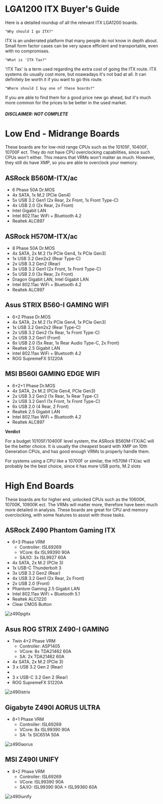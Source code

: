 # LGA1200 ITX Buyer's Guide

Here is a detailed roundup of all the relevant ITX LGA1200 boards.

`"Why should I go ITX?"`

ITX is an underrated platform that many people do not know in depth about. Small form factor cases can be very space efficient and transportable, even with no compromises. 

`"What is 'ITX Tax?"`

'ITX Tax' is a term used regarding the extra cost of going the ITX route. ITX systems do usually cost more, but noawadays it's not bad at all. It can definitely be worth it if you want to go this route.

`"Where should I buy one of these boards?"`

If you are able to find them for a good price new go ahead, but it's much more common for the prices to be better in the used market.

##### DISCLAIMER: NOT COMPLETE

# Low End - Midrange Boards
These boards are for low-mid range CPUs such as the 10105F, 10400F, 10700F ect. They do not have CPU overclocking capabilities, since such CPUs won't either. This means that VRMs won't matter as much. However, they still do have XMP, so you are able to overclock your memory.

## ASRock B560M-ITX/ac
- 6 Phase 50A Dr.MOS
- 4x SATA, 1x M.2 (PCIe Gen4)
- 5x USB 3.2 Gen1 (2x Rear, 2x Front, 1x Front Type-C)
- 4x USB 2.0 (2x Rear, 2x Front) 
- Intel Gigabit LAN
- Intel 802.11ac WiFi + Bluetooth 4.2
- Realtek ALC897


## ASRock H570M-ITX/ac
- 8 Phase 50A Dr.MOS
- 4x SATA, 2x M.2 (1x PCIe Gen4, 1x PCIe Gen3)
- 1x USB 3.2 Gen2x2 (Rear Type-C)
- 2x USB 3.2 Gen2 (Rear) 
- 3x USB 3.2 Gen1 (2x Front, 1x Front Type-C)
- 5x USB 2.0 (3x Rear, 2x Front) 
- Dragon Gigabit LAN, Intel Gigabit LAN
- Intel 802.11ac WiFi + Bluetooth 4.2
- Realtek ALC897


## Asus STRIX B560-I GAMING WIFI
- 6+2 Phase Dr.MOS
- 4x SATA, 2x M.2 (1x PCIe Gen4, 1x PCIe Gen3)
- 1x USB 3.2 Gen2x2 (Rear Type-C)
- 2x USB 3.2 Gen2 (1x Rear, 1x Front Type-C)
- 2x USB 3.2 Gen1 (Front)
- 8x USB 2.0 (5x Rear, 1x Rear Audio Type-C, 2x Front)
- Realtek 2.5 Gigabit LAN
- Intel 802.11ax WiFi + Bluetooth 4.2
- ROG SupremeFX S1220A


## MSI B560I GAMING EDGE WIFI
- 6+2+1 Phase Dr.MOS
- 4x SATA, 2x M.2 (PCIe Gen4, PCIe Gen3)
- 2x USB 3.2 Gen2 (1x Rear, 1x Rear Type-C)
- 2x USB 3.2 Gen1 (1x Front, 1x Front Type-C)
- 6x USB 2.0 (4 Rear, 2 Front)
- Realtek 2.5 Gigabit LAN
- Intel 802.11ax WiFi + Bluetooth 4.2
- Realtek ALC897

**Verdict**

For a budget 10105F/10400F level system, the ASRock B560M-ITX/AC will be the better choice. It is usually the cheapest board with XMP on 10th Generation CPUs, and has good enough VRMs to properly handle them.

For systems using a CPU like a 10700F or similar, the H570M-ITX/ac will probably be the best choice, since it has more USB ports, M.2 slots


# High End Boards
These boards are for higher end, unlocked CPUs such as the 10600K, 10700K, 10900K ect. The VRMs will matter more, therefore have been much more detailed in analysis. These boards are great for CPU and memory overclocking, with some features to assist with those tasks.


## ASRock Z490 Phantom Gaming ITX
- 6+3 Phase VRM
  - Controller: ISL69269
  - VCore: 6x ISL99390 90A
  - SA/IO: 3x ISL9927 60A
- 4x SATA, 2x M.2 (PCIe 3)
- 1x USB-C Thunderbolt 3
- 3x USB 3.2 Gen2 (Rear)
- 4x USB 3.2 Gen1 (2x Rear, 2x Front) 
- 2x USB 2.0 (Front) 
- Phantom Gaming 2.5 Gigabit LAN
- Intel 802.11ax WiFi + Bluetooth 5.1
- Realtek ALC1220
- Clear CMOS Button

![z490pgitx](https://user-images.githubusercontent.com/91910634/144762418-31a4361c-d638-41b8-b530-9b884f4063f7.png)


## Asus ROG STRIX Z490-I GAMING
- Twin 4+2 Phase VRM
  - Controller: ASP1405
  - VCore: 8x TDA21462 60A
  - SA: 2x TDA21462 60A
- 4x SATA, 2x M.2 (PCIe 3)
- 3 x USB 3.2 Gen 2 (Rear)
- 
- 3 x USB-C 3.2 Gen 2 (Rear)
- ROG SupremeFX S1220A

![z490istrix](https://user-images.githubusercontent.com/91910634/144762559-ec80bafa-2a49-41dd-a17d-c50b68ed3d7b.png)


## Gigabyte Z490I AORUS ULTRA
- 8+1 Phase VRM
  - Controller: ISL69269
  - VCore: 8x ISL99390 90A
  - SA: 1x SIC651A 50A

![z490iaorus](https://user-images.githubusercontent.com/91910634/144762585-88904b39-c605-4071-b0cf-c7b9d6c8bc61.png)


## MSI Z490I UNIFY
- 8+2 Phase VRM
  - Controller: ISL69269
  - VCore: ISL99390 90A
  - SA/IO: ISL99390 90A + ISL99360 60A

![z490iunify](https://user-images.githubusercontent.com/91910634/144762620-9f4d729f-1a8d-481c-9d66-f457e9728d45.png)
